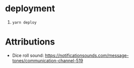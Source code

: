 # deployment

1. `yarn deploy`

# Attributions

- Dice roll sound: https://notificationsounds.com/message-tones/communication-channel-519
